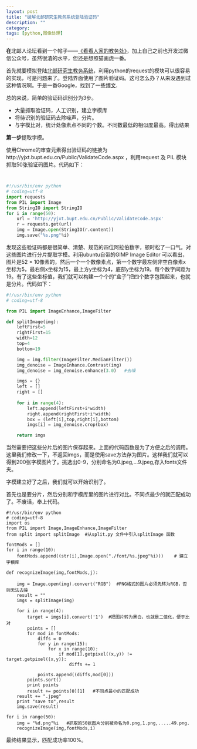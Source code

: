 ```yaml
---
layout: post
title: "破解北邮研究生教务系统登陆验证码"
description: ""
category: 
tags: [python,图像处理]
---
```



**在**北邮人论坛看到一个帖子——[《看看人家的教务处》](http://bbs.byr.cn/#!article/Picture/2972823)，加上自己之前也开发过微信公众号，虽然很渣的水平，但还是想照猫画虎一番。

首先就要模拟登陆[北邮研究生教务系统](http://yjxt.bupt.edu.cn)，利用python的request的模块可以很容易的实现，可是问题来了。登陆界面使用了图片验证码。这可怎么办？从来没遇到过这种情况啊。于是一番Google，找到了一些[博文](http://xiaoxia.org/2011/05/31/boring-entry-the-fabled-verification-code-recognition-technology-learning-notes/).

总的来说，简单的验证码识别分为3步。
- 大量抓取验证码，人工识别，建立字模库
- 将待识别的验证码去除噪声，分片。
- 与字模比对，统计处像素点不同的个数。不同数最低的相似度最高。得出结果


**第一步**提取字模。

使用Chrome的审查元素得出验证码的链接为http://yjxt.bupt.edu.cn/Public/ValidateCode.aspx ，利用request 及 PIL 模块抓取50张验证码图片。代码如下：

```python


#!/usr/bin/env python
# coding=utf-8
import requests
from PIL import Image
from StringIO import StringIO
for i in range(50):
    url = 'http://yjxt.bupt.edu.cn/Public/ValidateCode.aspx'
    r = requests.get(url)
    img = Image.open(StringIO(r.content))
    img.save("%s.png"%i)

```
发现这些验证码都是很简单、清楚、规范的四位阿拉伯数字，顿时松了一口气。对这些图片进行分片提取字模。利用ubuntu自带的GIMP Image Editor 可以看出，图片是52 × 10像素的，然后一个一个数像素点，第一个数字最左侧非空白像素x坐标为5，最右侧x坐标为15，最上方y坐标为4，底部y坐标为19。每个数字间距为19。有了这些坐标值，我们就可以构建一个个的“盒子”把四个数字包围起来，也就是分片。代码如下：

```python
#!/usr/bin/env python
# coding=utf-8

from PIL import ImageEnhance,ImageFilter

def splitImage(img):
    leftFirst=5
    rightFirst=15
    width=12
    top=4
    bottom=19

    img = img.filter(ImageFilter.MedianFilter())
    img_denoise = ImageEnhance.Contrast(img)
    img_denoise = img_denoise.enhance(3.0)   #去噪

    imgs = {}
    left = []
    right = []
    
    for i in range(4):
        left.append(leftFirst+i*width)
        right.append(rightFirst+i*width)
        box = (left[i],top,right[i],bottom)
        imgs[i] = img_denoise.crop(box)

    return imgs

```
当然需要把这些分片后的图片保存起来。上面的代码函数是为了方便之后的调用。这里我们修改一下，不返回imgs，而是使用save方法存为图片。这样我们就可以得到200张字模图片了。挑选出0-9，分别命名为0.jpeg,...9.jpeg,存入fonts文件夹。

字模建立好了之后，我们就可以开始识别了。

首先也是要分片，然后分别和字模库里的图片进行对比。不同点最少的就匹配成功了。不废话，奉上代码。

```
#!/usr/bin/env python
# coding=utf-8
import os
from PIL import Image,ImageEnhance,ImageFilter
from split import splitImage  #从split.py 文件中引入splitImage 函数

fontMods = []
for i in range(10):
    fontMods.append((str(i),Image.open("./font/%s.jpeg"%i)))    # 建立字模库

def recognizeImage(img,fontMods,j):

    img = Image.open(img).convert("RGB")  #PNG格式的图片必须先转为RGB，否则无法去噪
    result = ""
    imgs = splitImage(img)

    for i in range(4):
        target = imgs[i].convert('1')  #把图片转为黑白，也就是二值化，便于比对
        points = []
        for mod in fontMods:
            diffs = 0
            for y in range(15):
                for x in range(10):
                    if mod[1].getpixel((x,y)) != target.getpixel((x,y)):
                        diffs += 1

            points.append((diffs,mod[0]))
        points.sort()
        print points
        result += points[0][1]   #不同点最小的匹配成功
    result += ".jpeg"
    print "save to",result
    img.save(result)

for i in range(50):
    img = "%d.png"%i   #抓取的50张图片分别被命名为0.png,1.png,.....49.png.
    recognizeImage(img,fontMods,i)
```
最终结果显示，匹配成功率100%。










